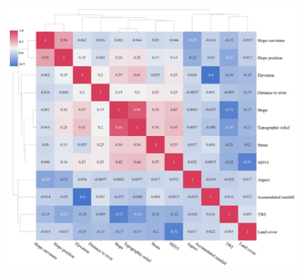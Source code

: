![The model is based on the image of Pearson correlation analysis](https://github.com/xccuse/FLAML-landslide-map/blob/main/fig/Figure%206.png)
